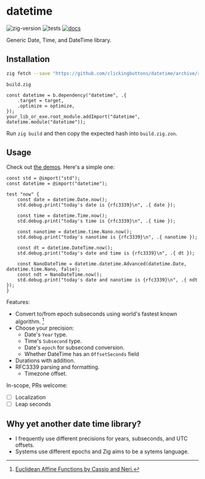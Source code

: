 # datetime

![zig-version](https://img.shields.io/badge/dynamic/yaml?url=https%3A%2F%2Fraw.githubusercontent.com%2Fclickingbuttons%2Fdatetime%2Fmaster%2F.github%2Fworkflows%2Ftest.yml&query=%24.jobs.test.steps%5B1%5D.with.version&label=zig-version)
![tests](https://github.com/clickingbuttons/datetime/actions/workflows/test.yml/badge.svg)
[![docs](https://github.com/clickingbuttons/datetime/actions/workflows/publish_docs.yml/badge.svg)](https://clickingbuttons.github.io/datetime)

Generic Date, Time, and DateTime library.

## Installation
```sh
zig fetch --save "https://github.com/clickingbuttons/datetime/archive/refs/tags/0.14.0.tar.gz"
```

`build.zig`
```zig
const datetime = b.dependency("datetime", .{
    .target = target,
    .optimize = optimize,
});
your_lib_or_exe.root_module.addImport("datetime", datetime.module("datetime"));
```

Run `zig build` and then copy the expected hash into `build.zig.zon`.

## Usage

Check out [the demos](./demos.zig). Here's a simple one:
```zig
const std = @import("std");
const datetime = @import("datetime");

test "now" {
    const date = datetime.Date.now();
    std.debug.print("today's date is {rfc3339}\n", .{ date });

    const time = datetime.Time.now();
    std.debug.print("today's time is {rfc3339}\n", .{ time });

    const nanotime = datetime.time.Nano.now();
    std.debug.print("today's nanotime is {rfc3339}\n", .{ nanotime });

    const dt = datetime.DateTime.now();
    std.debug.print("today's date and time is {rfc3339}\n", .{ dt });

    const NanoDateTime = datetime.datetime.Advanced(datetime.Date, datetime.time.Nano, false);
    const ndt = NanoDateTime.now();
    std.debug.print("today's date and nanotime is {rfc3339}\n", .{ ndt });
}
```

Features:
- Convert to/from epoch subseconds using world's fastest known algorithm. [^1]
- Choose your precision:
    - Date's `Year` type.
    - Time's `Subsecond` type.
    - Date's `epoch` for subsecond conversion.
    - Whether DateTime has an `OffsetSeconds` field
- Durations with addition.
- RFC3339 parsing and formatting.
    - Timezone offset.

In-scope, PRs welcome:
- [ ] Localization
- [ ] Leap seconds

## Why yet another date time library?
- I frequently use different precisions for years, subseconds, and UTC offsets.
- Systems use different epochs and Zig aims to be a sytems language.

[^1]: [Euclidean Affine Functions by Cassio and Neri.](https://arxiv.org/pdf/2102.06959)
